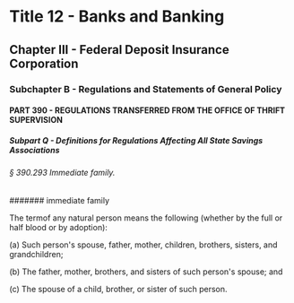 
# Title 12 - Banks and Banking
## Chapter III - Federal Deposit Insurance Corporation
### Subchapter B - Regulations and Statements of General Policy
#### PART 390 - REGULATIONS TRANSFERRED FROM THE OFFICE OF THRIFT SUPERVISION
##### Subpart Q - Definitions for Regulations Affecting All State Savings Associations
###### § 390.293 Immediate family.
####### immediate family

The termof any natural person means the following (whether by the full or half blood or by adoption):

(a) Such person's spouse, father, mother, children, brothers, sisters, and grandchildren;

(b) The father, mother, brothers, and sisters of such person's spouse; and

(c) The spouse of a child, brother, or sister of such person.
